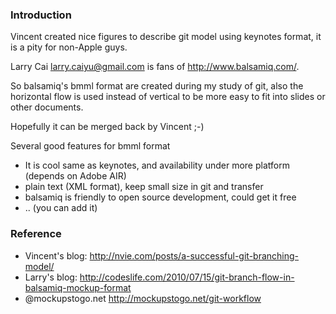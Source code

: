 ### Introduction
Vincent created nice figures to describe git model using keynotes format, it is a pity for non-Apple guys.

Larry Cai <larry.caiyu@gmail.com> is fans of <http://www.balsamiq.com/>.

So balsamiq's bmml format are created during my study of git, also the horizontal flow is used instead of vertical to be more easy to fit into slides or other documents.

Hopefully it can be merged back by Vincent ;-)

Several good features for bmml format

* It is cool same as keynotes, and availability under more platform (depends on Adobe AIR)
* plain text (XML format), keep small size in git and transfer
* balsamiq is friendly to open source development, could get it free
* .. (you can add it)

### Reference
* Vincent's blog: <http://nvie.com/posts/a-successful-git-branching-model/>
* Larry's blog: <http://codeslife.com/2010/07/15/git-branch-flow-in-balsamiq-mockup-format>
* @mockupstogo.net <http://mockupstogo.net/git-workflow>
